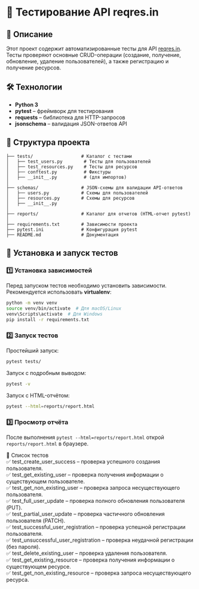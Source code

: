 # 📌 Тестирование API reqres.in

## 📖 Описание
Этот проект содержит автоматизированные тесты для API [reqres.in](https://reqres.in). Тесты проверяют основные CRUD-операции (создание, получение, обновление, удаление пользователей), а также регистрацию и получение ресурсов.

## 🛠 Технологии
- **Python 3**
- **pytest** – фреймворк для тестирования
- **requests** – библиотека для HTTP-запросов
- **jsonschema** – валидация JSON-ответов API

## 📂 Структура проекта
```
├── tests/                  # Каталог с тестами
│   ├── test_users.py        # Тесты для пользователей
│   ├── test_resources.py    # Тесты для ресурсов
│   ├── conftest.py          # Фикстуры
│   ├── __init__.py          # (для импортов)
│
├── schemas/                # JSON-схемы для валидации API-ответов
│   ├── users.py            # Схемы для пользователей
│   ├── resources.py        # Схемы для ресурсов
│   ├── __init__.py         
│
├── reports/                # Каталог для отчетов (HTML-отчет pytest)
│
├── requirements.txt        # Зависимости проекта
├── pytest.ini              # Конфигурация pytest
├── README.md               # Документация
```

## 🚀 Установка и запуск тестов
### 1️⃣ Установка зависимостей
Перед запуском тестов необходимо установить зависимости. Рекомендуется использовать **virtualenv**:
```sh
python -m venv venv
source venv/bin/activate  # Для macOS/Linux
venv\Scripts\activate  # Для Windows
pip install -r requirements.txt
```
### 2️⃣ Запуск тестов
Простейший запуск:
```sh
pytest tests/
```
Запуск с подробным выводом:
```sh
pytest -v
```
Запуск с HTML-отчётом:
```sh
pytest --html=reports/report.html
```
### 3️⃣ Просмотр отчёта
После выполнения `pytest --html=reports/report.html` открой `reports/report.html` в браузере.

🧪 Список тестов<br />
✅ test_create_user_success – проверка успешного создания пользователя.<br />
✅ test_get_existing_user – проверка получения информации о существующем пользователе.<br />
✅ test_get_non_existing_user – проверка запроса несуществующего пользователя.<br />
✅ test_full_user_update – проверка полного обновления пользователя (PUT).<br />
✅ test_partial_user_update – проверка частичного обновления пользователя (PATCH).<br />
✅ test_successful_user_registration – проверка успешной регистрации пользователя.<br />
✅ test_unsuccessful_user_registration – проверка неудачной регистрации (без пароля).<br />
✅ test_delete_existing_user – проверка удаления пользователя.<br />
✅ test_get_existing_resource – проверка получения информации о существующем ресурсе.<br />
✅ test_get_non_existing_resource – проверка запроса несуществующего ресурса.<br />
